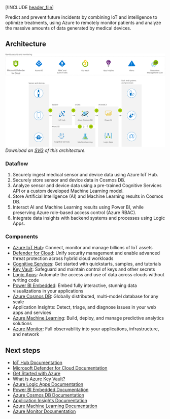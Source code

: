 

[!INCLUDE [header_file](../../../includes/sol-idea-header.md)]

Predict and prevent future incidents by combining IoT and intelligence to optimize treatments, using Azure to remotely monitor patients and analyze the massive amounts of data generated by medical devices.

## Architecture

![Architecture diagram](../media/remote-patient-monitoring.png)
*Download an [SVG](../media/remote-patient-monitoring.svg) of this architecture.*

### Dataflow

1. Securely ingest medical sensor and device data using Azure IoT Hub.
1. Securely store sensor and device data in Cosmos DB.
1. Analyze sensor and device data using a pre-trained Cognitive Services API or a custom developed Machine Learning model.
1. Store Artificial Intelligence (AI) and Machine Learning results in Cosmos DB.
1. Interact AI and Machine Learning results using Power BI, while preserving Azure role-based access control (Azure RBAC).
1. Integrate data insights with backend systems and processes using Logic Apps.

### Components

- [Azure IoT Hub](https://azure.microsoft.com/services/iot-hub): Connect, monitor and manage billions of IoT assets
- [Defender for Cloud](https://azure.microsoft.com/services/security-center): Unify security management and enable advanced threat protection across hybrid cloud workloads
- [Cognitive Services](https://azure.microsoft.com/services/cognitive-services): Get started with quickstarts, samples, and tutorials
- [Key Vault](https://azure.microsoft.com/services/key-vault): Safeguard and maintain control of keys and other secrets
- [Logic Apps](https://azure.microsoft.com/services/logic-apps): Automate the access and use of data across clouds without writing code
- [Power BI Embedded](https://azure.microsoft.com/services/power-bi-embedded): Embed fully interactive, stunning data visualizations in your applications
- [Azure Cosmos DB](https://azure.microsoft.com/services/cosmos-db): Globally distributed, multi-model database for any scale
- Application Insights: Detect, triage, and diagnose issues in your web apps and services
- [Azure Machine Learning](https://azure.microsoft.com/services/machine-learning): Build, deploy, and manage predictive analytics solutions
- [Azure Monitor](https://azure.microsoft.com/services/monitor): Full observability into your applications, infrastructure, and network

## Next steps

- [IoT Hub Documentation](/azure/iot-hub)
- [Microsoft Defender for Cloud Documentation](/azure/security-center)
- [Get Started with Azure](/azure/guides/developer/azure-developer-guide)
- [What is Azure Key Vault?](/azure/key-vault/key-vault-overview)
- [Azure Logic Apps Documentation](/azure/logic-apps)
- [Power BI Embedded Documentation](/azure/power-bi-embedded)
- [Azure Cosmos DB Documentation](/azure/cosmos-db)
- [Application Insights Documentation](/azure/application-insights)
- [Azure Machine Learning Documentation](/azure/machine-learning)
- [Azure Monitor Documentation](/azure/monitoring-and-diagnostics)

